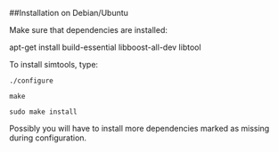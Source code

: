 ##Installation on Debian/Ubuntu

Make sure that dependencies are installed:

apt-get install build-essential libboost-all-dev libtool

To install simtools, type:

```
./configure

make

sudo make install
```

Possibly you will have to install more dependencies marked as missing during configuration. 

